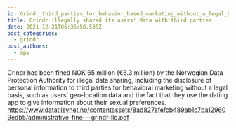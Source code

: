 ```yaml
---
id: Grindr_third_parties_for_behavior_based_marketing_without_a_legal_basis
title: Grindr illegally shared its users' data with third parties
date: 2021-12-21T06:36:58.538Z
post_categories:
  - grindr
post_authors:
  - mpv
---
```

Grindr has been fined NOK 65 million (€6.3 million) by the Norwegian Data Protection Authority for illegal data sharing, including the disclosure of personal information to third parties for behavioral marketing without a legal basis, such as users' geo-location data and the fact that they use the dating app to give information about their sexual preferences. [<https://www.datatilsynet.no/contentassets/8ad827efefcb489ab1c7ba129609edb5/administrative-fine---grindr-llc.pdf>](<https://www.datatilsynet.no/contentassets/8ad827efefcb489ab1c7ba129609edb5/administrative-fine---grindr-llc.pdf>)